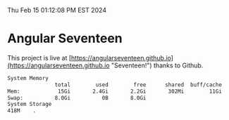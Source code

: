 Thu Feb 15 01:12:08 PM EST 2024

# Angular Seventeen


This project is live at [https://angularseventeen.github.io](https://angularseventeen.github.io "Seventeen!") thanks to Github.

```bash
System Memory
               total        used        free      shared  buff/cache   available
Mem:            15Gi       2.4Gi       2.2Gi       302Mi        11Gi        12Gi
Swap:          8.0Gi          0B       8.0Gi
System Storage
418M	.
```
```bash
